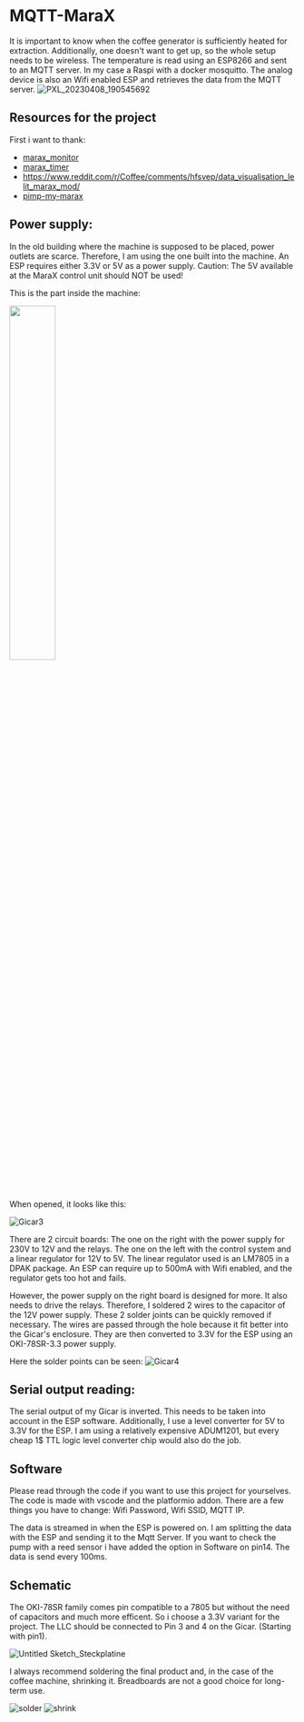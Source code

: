 # MQTT-MaraX

It is important to know when the coffee generator is sufficiently heated for extraction. Additionally, one doesn't want to get up, so the whole setup needs to be wireless. 
The temperature is read using an ESP8266 and sent to an MQTT server. In my case a Raspi with a docker mosquitto. The analog device is also an Wifi enabled ESP and retrieves the data from the MQTT server.
![PXL_20230408_190545692](https://github.com/zierroff/MQTT-MaraX/blob/main/pictures/complete.jpg)

## Resources for the project
First i want to thank: 
* [marax_monitor](https://github.com/bancbanus/marax_monitor) 
* [marax_timer](https://github.com/alexrus/marax_timer)
* https://www.reddit.com/r/Coffee/comments/hfsvep/data_visualisation_lelit_marax_mod/
* [pimp-my-marax](https://github.com/michelhe/pimp-my-marax)

## Power supply:
In the old building where the machine is supposed to be placed, power outlets are scarce. Therefore, I am using the one built into the machine.
An ESP requires either 3.3V or 5V as a power supply. Caution: The 5V available at the MaraX control unit should NOT be used!

This is the part inside the machine:

<img src="https://github.com/zierroff/MQTT-MaraX/blob/main/pictures/Gicar1.jpg" width="40%" >

When opened, it looks like this:

![Gicar3](https://github.com/zierroff/MQTT-MaraX/blob/main/pictures/Gicar3.jpg)

There are 2 circuit boards: The one on the right with the power supply for 230V to 12V and the relays. The one on the left with the control system and a linear regulator for 12V to 5V. The linear regulator used is an LM7805 in a DPAK package. An ESP can require up to 500mA with Wifi enabled, and the regulator gets too hot and fails.

However, the power supply on the right board is designed for more. It also needs to drive the relays. Therefore, I soldered 2 wires to the capacitor of the 12V power supply. These 2 solder joints can be quickly removed if necessary. The wires are passed through the hole because it fit better into the Gicar's enclosure. They are then converted to 3.3V for the ESP using an OKI-78SR-3.3 power supply.

Here the solder points can be seen: 
![Gicar4](https://github.com/zierroff/MQTT-MaraX/blob/main/pictures/Gicar4.jpg)

## Serial output reading:
The serial output of my Gicar is inverted. This needs to be taken into account in the ESP software.
Additionally, I use a level converter for 5V to 3.3V for the ESP. I am using a relatively expensive ADUM1201, but every cheap 1$ TTL logic level converter chip would also do the job. 

## Software 
Please read through the code if you want to use this project for yourselves. The code is made with vscode and the platformio addon. There are a few things you have to change: Wifi Password, Wifi SSID, MQTT IP. 

The data is streamed in when the ESP is powered on. I am splitting the data with the ESP and sending it to the Mqtt Server. 
If you want to check the pump with a reed sensor i have added the option in Software on pin14. The data is send every 100ms. 

## Schematic
The OKI-78SR family comes pin compatible to a 7805 but without the need of capacitors and much more efficent. So i choose a 3.3V variant for the project.
The LLC should be connected to Pin 3 and 4 on the Gicar. (Starting with pin1).

![Untitled Sketch_Steckplatine](https://github.com/zierroff/MQTT-MaraX/blob/main/pictures/fritzing.jpg)

I always recommend soldering the final product and, in the case of the coffee machine, shrinking it. Breadboards are not a good choice for long-term use.

![solder](https://github.com/zierroff/MQTT-MaraX/blob/main/pictures/shrink.jpg)
![shrink](https://github.com/zierroff/MQTT-MaraX/blob/main/pictures/solder.jpg)



